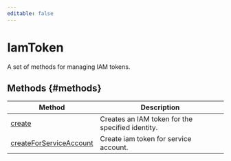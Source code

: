 ```yaml
---
editable: false
---
```


# IamToken
A set of methods for managing IAM tokens.

## Methods {#methods}
Method | Description
--- | ---
[create](create.md) | Creates an IAM token for the specified identity.
[createForServiceAccount](createForServiceAccount.md) | Create iam token for service account.
